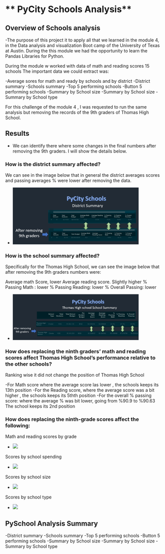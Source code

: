 
# ** PyCity Schools Analysis**

## Overview of Schools analysis

-The purpose of this project it to apply all that we learned in the module 4, in the Data analysis and visualization  Boot camp of the University of Texas at Austin.
During the this module we had the opportunity to learn the Pandas Libraries for Python. 

During the module w worked with data of  math and reading scores  15 schools
The important data we could extract was:

-Average sores for math and ready by schools and by district
-District summary
-Schools summary
-Top 5 performing schools
-Button 5 performing schools
-Summary by School size
-Summary by School size
-Summary by School type

For this challenge of the module 4 ,  I was requested to run the same analysis but removing the records of the 9th graders of Thomas High School.
	

## Results

-  We can identify there where some changes in the final numbers after removing the 9th graders. I will show the details  below.

### How is the district summary affected?

We can see in the image below that in general the district averages scores and passing averages % were lower after removing the  data.


- <img src = "Resources/disctrict-summary.png" width= "400" >

### How is the school summary affected?

Specifically for the Thomas High School, we can see the image below that after removing the  9th graders  numbers were:

Average math Score, lower
Average reading score. Slightly higher
% Passing Math : lower
% Passing Reading: lower
% Overall Passing: lower

- <img src = "Resources/school_summary.png" width= "400" >

### How does replacing the ninth graders’ math and reading scores affect Thomas High School’s performance relative to the other schools?

Ranking wise it did not change the position of  Thomas High School 

-For Math score  where the average score las lower , the schools keeps its 13th position 
-For the Reading  score, where the average score was a bit higher , the schools keeps its 5thth position 
-For the overall % passing score:  where the average % was bit lower, going from %90.9 to %90.63 The school keeps its 2nd position


### How does replacing the ninth-grade scores affect the following:
Math and reading scores by grade
- <img src = "Resources/grades_summary" width= "400" >
Scores by school spending
- <img src = "Resources/ spending_ranges" width= "400" >
Scores by school size
- <img src = "Resources/ school_size" width= "400" >
Scores by school type

- <img src = "Resources/ school_type" width= "400" >



## PySchool Analysis Summary
	

-District summary
-Schools summary
-Top 5 performing schools
-Button 5 performing schools
-Summary by School size
-Summary by School size
-Summary by School type
